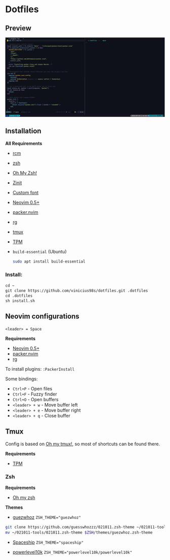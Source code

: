 # Dotfiles

## Preview
![Nvim](assets/image.png?raw=true)

## Installation

**All Requirements**

- [rcm](https://github.com/thoughtbot/rcm#installation)
- [zsh](https://github.com/ohmyzsh/ohmyzsh/wiki/Installing-ZSH)
- [Oh My Zsh!](https://github.com/ohmyzsh/ohmyzsh/wiki#welcome-to-oh-my-zsh)
- [Zinit](https://github.com/zdharma-continuum/zinit#install)
- [Custom font](https://www.nerdfonts.com/font-downloads)
- [Neovim 0.5+](https://github.com/neovim/neovim/wiki/Installing-Neovim)
- [packer.nvim](https://github.com/wbthomason/packer.nvim#quickstart)
- [rg](https://github.com/BurntSushi/ripgrep#installation)
- [tmux](https://github.com/tmux/tmux/wiki/Installing)
- [TPM](https://github.com/tmux-plugins/tpm#installation)
- `build-essential` (Ubuntu)

  ```sh
  sudo apt install build-essential
  ```
### Install:
```
cd ~
git clone https://github.com/vinicius98s/dotfiles.git .dotfiles
cd .dotfiles
sh install.sh
```

## Neovim configurations

`<leader> = Space`

**Requirements**

- [Neovim 0.5+](https://github.com/neovim/neovim)
- [packer.nvim](https://github.com/wbthomason/packer.nvim)
- [rg](https://github.com/BurntSushi/ripgrep)

To install plugins: `:PackerInstall`

Some bindings:

- `Ctrl+P` - Open files
- `Ctrl+F` - Fuzzy finder
- `Ctrl+O` - Open buffers
- `<leader> + w` - Move buffer left
- `<leader> + e` - Move buffer right
- `<leader> + q` - Close buffer

## Tmux

Config is based on [Oh my tmux!](https://github.com/gpakosz/.tmux), so most of shortcuts can be found there.

**Requirements**

- [TPM](https://github.com/tmux-plugins/tpm)

### Zsh

**Requirements**

- [Oh my zsh](https://ohmyz.sh/)

**Themes**

- [guezwhoz](https://github.com/guesswhozzz/021011.zsh-theme)
  `ZSH_THEME="guezwhoz"`
 ```sh
 git clone https://github.com/guesswhozzz/021011.zsh-theme ~/021011-tools
 mv ~/021011-tools/021011.zsh-theme $ZSH/themes/guezwhoz.zsh-theme
 ```

- [Spaceship](https://github.com/spaceship-prompt/spaceship-prompt)
  `ZSH_THEME="spaceship"`

- [powerlevel10k](https://github.com/romkatv/powerlevel10k)
  `ZSH_THEME="powerlevel10k/powerlevel10k"`
